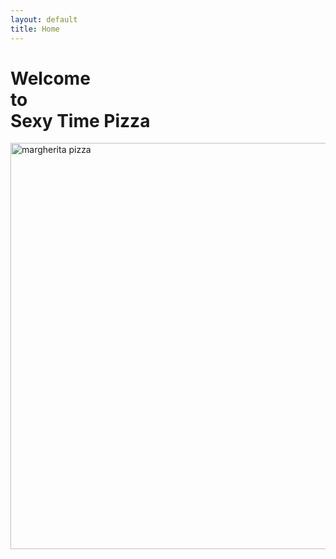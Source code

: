 ```yaml
---
layout: default
title: Home
---
```


<main class="center">
  <h1 class="intro">Welcome<br>to<br>Sexy Time Pizza</h1>
  <img src="assets/images/foodiesfeed.com_basic-italian-pizza-margherita.jpg" alt="margherita pizza" width="1000" height="650">
</main>

